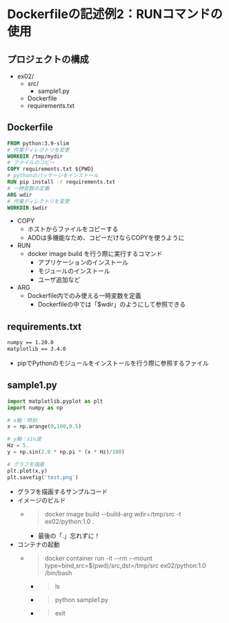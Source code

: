 # Dockerfileの記述例2：RUNコマンドの使用

## プロジェクトの構成

- ex02/
  - src/
    - sample1.py
  - Dockerfile
  - requirements.txt

## Dockerfile

```Dockerfile
FROM python:3.9-slim
# 作業ディレクトリを変更
WORKDIR /tmp/mydir
# ファイルのコピー
COPY requirements.txt ${PWD}
# pythonのパッケージをインストール
RUN pip install -r requirements.txt
# 一時変数の定義
ARG wdir
# 作業ディレクトリを変更
WORKDIR $wdir
```

- COPY
  - ホストからファイルをコピーする
  - ADDは多機能なため、コピーだけならCOPYを使うように
- RUN
  - docker image build を行う際に実行するコマンド
    - アプリケーションのインストール
    - モジュールのインストール
    - ユーザ追加など
- ARG
  - Dockerfile内でのみ使える一時変数を定義
    - Dockerfileの中では「$wdir」のようにして参照できる

## requirements.txt

```requirements.txt
numpy == 1.20.0
matplotlib == 3.4.0
```

- pipでPythonのモジュールをインストールを行う際に参照するファイル

## sample1.py

```sample1.py
import matplotlib.pyplot as plt
import numpy as np

# x軸：時刻
x = np.arange(0,100,0.5)

# y軸：sin波
Hz = 5.
y = np.sin(2.0 * np.pi * (x * Hz)/100)

# グラフを描画
plt.plot(x,y)
plt.savefig('test.png')
```

- グラフを描画するサンプルコード
- イメージのビルド
  - > docker image build --build-arg wdir=/tmp/src -t ex02/python:1.0 .
    - 最後の「.」忘れずに！
- コンテナの起動
  - > docker container run -it --rm --mount type=bind,src=$(pwd)/src,dst=/tmp/src ex02/python:1.0 /bin/bash
    - > ls
    - > python sample1.py
    - > exit
